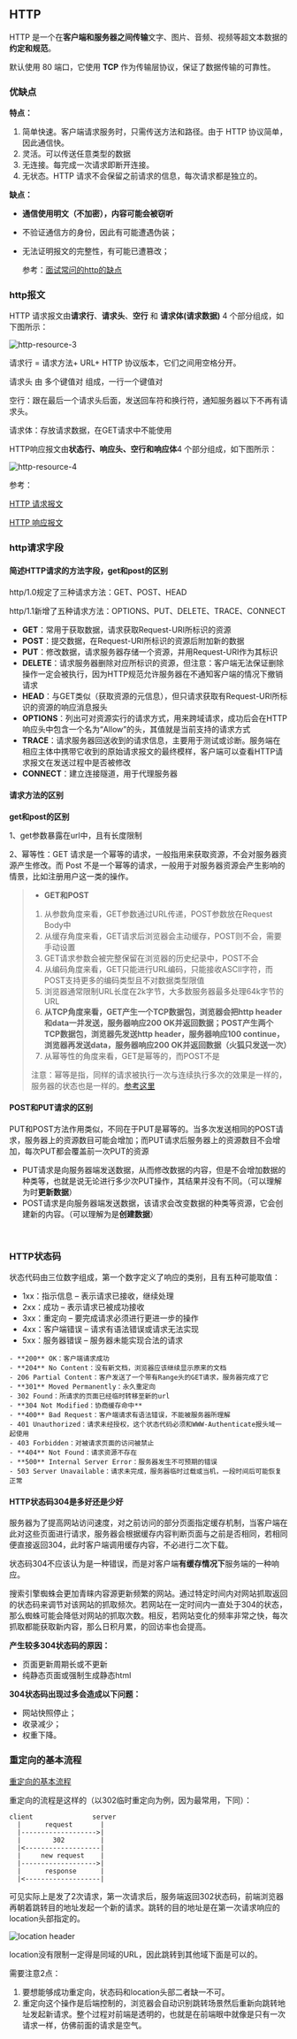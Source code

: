 

## HTTP

HTTP 是一个在**客户端和服务器之间传输**文字、图片、音频、视频等超文本数据的**约定和规范**。

默认使用 80 端口，它使用 **TCP** 作为传输层协议，保证了数据传输的可靠性。

### 优缺点

**特点：**

1. 简单快速。客户端请求服务时，只需传送方法和路径。由于 HTTP 协议简单，因此通信快。
2. 灵活。可以传送任意类型的数据
3. 无连接。每完成一次请求即断开连接。
4. 无状态。HTTP 请求不会保留之前请求的信息，每次请求都是独立的。

**缺点：**

- **通信使用明文（不加密），内容可能会被窃听**

- 不验证通信方的身份，因此有可能遭遇伪装；

- 无法证明报文的完整性，有可能已遭篡改；

  参考：[面试常问的http的缺点](https://juejin.cn/post/6844903744593723400#heading-0)





### http报文

HTTP 请求报文由**请求行**、**请求头**、**空行** 和 **请求体(请求数据)** 4 个部分组成，如下图所示：

![http-resource-3](https://i.loli.net/2021/01/13/NoAiDvRGH3uCBcs.png)



请求行 = 请求方法+ URL+ HTTP 协议版本，它们之间用空格分开。

请求头 由 多个键值对 组成，一行一个键值对

空行：跟在最后一个请求头后面，发送回车符和换行符，通知服务器以下不再有请求头。

请求体：存放请求数据，在GET请求中不能使用





HTTP响应报文由**状态行、响应头、空行和响应体**4 个部分组成，如下图所示：

![http-resource-4](图片/8M36XnCizEfATGs.png)



参考：

 [HTTP 请求报文](https://github.com/semlinker/awesome-http#http-%E8%AF%B7%E6%B1%82%E6%8A%A5%E6%96%87)

[HTTP 响应报文](https://github.com/semlinker/awesome-http#http-%E5%93%8D%E5%BA%94%E6%8A%A5%E6%96%87)



### http请求字段 

#### 简述HTTP请求的方法字段，get和post的区别

http/1.0规定了三种请求方法：GET、POST、HEAD

http/1.1新增了五种请求方法：OPTIONS、PUT、DELETE、TRACE、CONNECT

- **GET**：常用于获取数据，请求获取Request-URI所标识的资源
- **POST**：提交数据，在Request-URI所标识的资源后附加新的数据
- **PUT**：修改数据，请求服务器存储一个资源，并用Request-URI作为其标识
- **DELETE**：请求服务器删除对应所标识的资源，但注意：客户端无法保证删除操作一定会被执行，因为HTTP规范允许服务器在不通知客户端的情况下撤销请求
- **HEAD**：与GET类似（获取资源的元信息），但只请求获取有Request-URI所标识的资源的响应消息报头
- **OPTIONS**：列出可对资源实行的请求方式，用来跨域请求，成功后会在HTTP响应头中包含一个名为“Allow”的头，其值就是当前支持的请求方式
- **TRACE**：请求服务器回送收到的请求信息，主要用于测试或诊断。服务端在相应主体中携带它收到的原始请求报文的最终模样，客户端可以查看HTTP请求报文在发送过程中是否被修改
- **CONNECT**：建立连接隧道，用于代理服务器





#### 请求方法的区别

**get和post的区别**

1、get参数暴露在url中，且有长度限制

2、幂等性：GET 请求是一个幂等的请求，一般指用来获取资源，不会对服务器资源产生修改。而 Post 不是一个幂等的请求，一般用于对服务器资源会产生影响的情景，比如注册用户这一类的操作。

>- **GET和POST**
>
>1. 从参数角度来看，GET参数通过URL传递，POST参数放在Request Body中
>2. 从缓存角度来看，GET请求后浏览器会主动缓存，POST则不会，需要手动设置
>3. GET请求参数会被完整保留在浏览器的历史纪录中，POST不会
>4. 从编码角度来看，GET只能进行URL编码，只能接收ASCII字符，而POST支持更多的编码类型且不对数据类型限值
>5. 浏览器通常限制URL长度在2k字节，大多数服务器最多处理64k字节的URL
>6. **从TCP角度来看，GET产生一个TCP数据包，浏览器会把http header和data一并发送，服务器响应200 OK并返回数据；POST产生两个TCP数据包，浏览器先发送http header，服务器响应100 continue，浏览器再发送data，服务器响应200 OK并返回数据（火狐只发送一次）**
>7. 从幂等性的角度来看，GET是幂等的，而POST不是
>
>注意：幂等是指，同样的请求被执行一次与连续执行多次的效果是一样的，服务器的状态也是一样的。[参考这里](https://developer.mozilla.org/zh-CN/docs/Glossary/幂等)
>
>



#### POST和PUT请求的区别

PUT和POST方法作用类似，不同在于PUT是幂等的。当多次发送相同的POST请求，服务器上的资源数目可能会增加；而PUT请求后服务器上的资源数目不会增加，每次PUT都会覆盖前一次PUT的资源

- PUT请求是向服务器端发送数据，从而修改数据的内容，但是不会增加数据的种类等，也就是说无论进行多少次PUT操作，其结果并没有不同。（可以理解为时**更新数据**）
- POST请求是向服务器端发送数据，该请求会改变数据的种类等资源，它会创建新的内容。（可以理解为是**创建数据**）



  

### HTTP状态码

状态代码由三位数字组成，第一个数字定义了响应的类别，且有五种可能取值：

- 1xx：指示信息 – 表示请求已接收，继续处理
- 2xx：成功 – 表示请求已被成功接收
- 3xx：重定向 – 要完成请求必须进行更进一步的操作
- 4xx：客户端错误 – 请求有语法错误或请求无法实现
- 5xx：服务器错误 – 服务器未能实现合法的请求

```
- **200** OK：客户端请求成功
- **204** No Content：没有新文档，浏览器应该继续显示原来的文档
- 206 Partial Content：客户发送了一个带有Range头的GET请求，服务器完成了它
- **301** Moved Permanently：永久重定向
- 302 Found：所请求的页面已经临时转移至新的url
- **304 Not Modified：协商缓存命中**
- **400** Bad Request：客户端请求有语法错误，不能被服务器所理解
- 401 Unauthorized：请求未经授权，这个状态代码必须和WWW-Authenticate报头域一起使用
- 403 Forbidden：对被请求页面的访问被禁止
- **404** Not Found：请求资源不存在
- **500** Internal Server Error：服务器发生不可预期的错误
- 503 Server Unavailable：请求未完成，服务器临时过载或当机，一段时间后可能恢复正常
```



#### HTTP状态码304是多好还是少好

服务器为了提高网站访问速度，对之前访问的部分页面指定缓存机制，当客户端在此对这些页面进行请求，服务器会根据缓存内容判断页面与之前是否相同，若相同便直接返回304，此时客户端调用缓存内容，不必进行二次下载。

状态码304不应该认为是一种错误，而是对客户端**有缓存情况下**服务端的一种响应。

搜索引擎蜘蛛会更加青睐内容源更新频繁的网站。通过特定时间内对网站抓取返回的状态码来调节对该网站的抓取频次。若网站在一定时间内一直处于304的状态，那么蜘蛛可能会降低对网站的抓取次数。相反，若网站变化的频率非常之快，每次抓取都能获取新内容，那么日积月累，的回访率也会提高。

**产生较多304状态码的原因：**

- 页面更新周期长或不更新
- 纯静态页面或强制生成静态html

**304状态码出现过多会造成以下问题：**

- 网站快照停止；
- 收录减少；
- 权重下降。









### 重定向的基本流程

[重定向的基本流程](https://blog.lishunyang.com/2020/06/redirect.html#重定向的基本流程)

重定向的流程是这样的（以302临时重定向为例，因为最常用，下同）：

```text
client               server
  |      request       |
  |------------------->|
  |        302         |
  |<-------------------|
  |     new request    |
  |------------------->|
  |      response      |
  |<-------------------|
```

可见实际上是发了2次请求，第一次请求后，服务端返回302状态码，前端浏览器再朝着跳转目的地址发起一个新的请求。跳转的目的地址是在第一次请求响应的location头部指定的。

![location header](图片/location_header.f9aed7a5.png)

location没有限制一定得是同域的URL，因此跳转到其他域下面是可以的。

需要注意2点： 

1. 要想能够成功重定向，状态码和location头部二者缺一不可。
2. 重定向这个操作是后端控制的，浏览器会自动识别跳转场景然后重新向跳转地址发起新请求。整个过程对前端是透明的，也就是在前端眼中就像是只有一次请求一样，仿佛前面的请求是空气。

